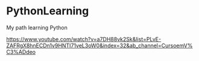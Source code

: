 # PythonLearning
My path learning Python

https://www.youtube.com/watch?v=a7DH88vk2Sk&list=PLvE-ZAFRgX8hnECDn1v9HNTI71veL3oW0&index=32&ab_channel=CursoemV%C3%ADdeo
